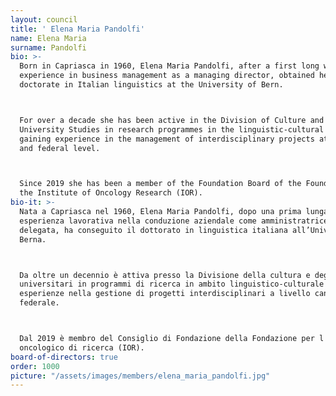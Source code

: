 ```yaml
---
layout: council
title: ' Elena Maria Pandolfi'
name: Elena Maria
surname: Pandolfi
bio: >-
  Born in Capriasca in 1960, Elena Maria Pandolfi, after a first long working
  experience in business management as a managing director, obtained her
  doctorate in Italian linguistics at the University of Bern. 



  For over a decade she has been active in the Division of Culture and
  University Studies in research programmes in the linguistic-cultural field,
  gaining experience in the management of interdisciplinary projects at cantonal
  and federal level.



  Since 2019 she has been a member of the Foundation Board of the Foundation for
  the Institute of Oncology Research (IOR).
bio-it: >-
  Nata a Capriasca nel 1960, Elena Maria Pandolfi, dopo una prima lunga
  esperienza lavorativa nella conduzione aziendale come amministratrice
  delegata, ha conseguito il dottorato in linguistica italiana all’Università di
  Berna. 



  Da oltre un decennio è attiva presso la Divisione della cultura e degli studi
  universitari in programmi di ricerca in ambito linguistico-culturale maturando
  esperienze nella gestione di progetti interdisciplinari a livello cantonale e
  federale.



  Dal 2019 è membro del Consiglio di Fondazione della Fondazione per l'Istituto
  oncologico di ricerca (IOR).
board-of-directors: true
order: 1000
picture: "/assets/images/members/elena_maria_pandolfi.jpg"
---
```


